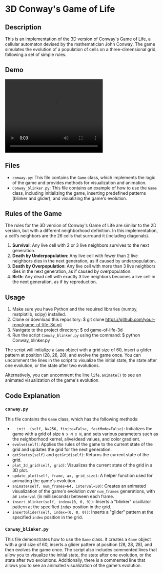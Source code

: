 # 3D Conway's Game of Life

## Description
This is an implementation of the 3D version of Conway's Game of Life, a cellular automaton devised by the mathematician John Conway. The game simulates the evolution of a population of cells on a three-dimensional grid, following a set of simple rules.


## Demo
<video src="GOL3D.mp4" width="320" height="240" controls></video>

## Files
- `conway.py`: This file contains the `Game` class, which implements the logic of the game and provides methods for visualization and animation.
- `Conway_blinker.py`: This file contains an example of how to use the `Game` class, including initializing the game, inserting predefined patterns (blinker and glider), and visualizing the game's evolution.

## Rules of the Game
The rules for the 3D version of Conway's Game of Life are similar to the 2D version, but with a different neighborhood definition. In this implementation, a cell's neighbors are the 26 cells that surround it (including diagonals).

1. **Survival**: Any live cell with 2 or 3 live neighbors survives to the next generation.
2. **Death by Underpopulation**: Any live cell with fewer than 2 live neighbors dies in the next generation, as if caused by underpopulation.
3. **Death by Overpopulation**: Any live cell with more than 3 live neighbors dies in the next generation, as if caused by overpopulation.
4. **Birth**: Any dead cell with exactly 3 live neighbors becomes a live cell in the next generation, as if by reproduction.

## Usage
1. Make sure you have Python and the required libraries (numpy, matplotlib, scipy) installed.
2. Clone or download this repository:
   $ git clone https://github.com/your-repo/game-of-life-3d.git
3. Navigate to the project directory:
   $ cd game-of-life-3d
4. Run the script `Conway_blinker.py` using the command:
   $ python Conway_blinker.py

The script will initialize a `Game` object with a grid size of 60, insert a glider pattern at position (28, 28, 28), and evolve the game once. You can uncomment the lines in the script to visualize the initial state, the state after one evolution, or the state after two evolutions.

Alternatively, you can uncomment the line `life.animate()` to see an animated visualization of the game's evolution.

## Code Explanation

### `conway.py`
This file contains the `Game` class, which has the following methods:

- `__init__(self, N=256, finite=False, fastMode=False)`: Initializes the game with a grid of size `N x N x N`, and sets various parameters such as the neighborhood kernel, alive/dead values, and color gradient.
- `evolve(self)`: Applies the rules of the game to the current state of the grid and updates the grid for the next generation.
- `getStates(self)` and `getGrid(self)`: Returns the current state of the grid.
- `plot_3d_grid(self, grid)`: Visualizes the current state of the grid in a 3D plot.
- `update_plot(self, frame, ax, grid_size)`: A helper function used for animating the game's evolution.
- `animate(self, num_frames=64, interval=50)`: Creates an animated visualization of the game's evolution over `num_frames` generations, with an `interval` (in milliseconds) between each frame.
- `insert_blinker(self, index=(0, 0, 0))`: Inserts a "blinker" oscillator pattern at the specified `index` position in the grid.
- `insertGlider(self, index=(0, 0, 0))`: Inserts a "glider" pattern at the specified `index` position in the grid.

### `Conway_blinker.py`
This file demonstrates how to use the `Game` class. It creates a `Game` object with a grid size of 60, inserts a glider pattern at position (28, 28, 28), and then evolves the game once. The script also includes commented lines that allow you to visualize the initial state, the state after one evolution, or the state after two evolutions. Additionally, there is a commented line that allows you to see an animated visualization of the game's evolution.